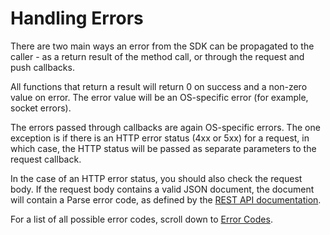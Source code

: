 # Handling Errors

There are two main ways an error from the SDK can be propagated to the caller - as a return result of the method call, or through the request and push callbacks.

All functions that return a result will return 0 on success and a non-zero value on error. The error value will be an OS-specific error (for example, socket errors).

The errors passed through callbacks are again OS-specific errors. The one exception is if there is an HTTP error status (4xx or 5xx) for a request, in which case, the HTTP status will be passed as separate parameters to the request callback.

In the case of an HTTP error status, you should also check the request body. If the request body contains a valid JSON document, the document will contain a Parse error code, as defined by the [REST API documentation](/docs/rest).

For a list of all possible error codes, scroll down to [Error Codes](#errors).
